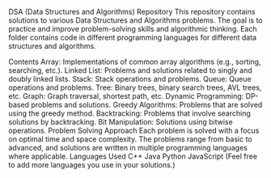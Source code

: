 DSA (Data Structures and Algorithms) Repository
This repository contains solutions to various Data Structures and Algorithms problems. The goal is to practice and improve problem-solving skills and algorithmic thinking. Each folder contains code in different programming languages for different data structures and algorithms.

Contents
Array: Implementations of common array algorithms (e.g., sorting, searching, etc.).
Linked List: Problems and solutions related to singly and doubly linked lists.
Stack: Stack operations and problems.
Queue: Queue operations and problems.
Tree: Binary trees, binary search trees, AVL trees, etc.
Graph: Graph traversal, shortest path, etc.
Dynamic Programming: DP-based problems and solutions.
Greedy Algorithms: Problems that are solved using the greedy method.
Backtracking: Problems that involve searching solutions by backtracking.
Bit Manipulation: Solutions using bitwise operations.
Problem Solving Approach
Each problem is solved with a focus on optimal time and space complexity.
The problems range from basic to advanced, and solutions are written in multiple programming languages where applicable.
Languages Used
C++
Java
Python
JavaScript
(Feel free to add more languages you use in your solutions.)
